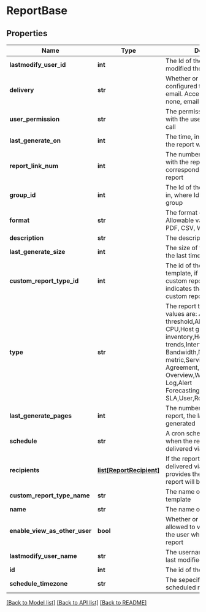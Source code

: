 # ReportBase

## Properties
Name | Type | Description | Notes
------------ | ------------- | ------------- | -------------
**lastmodify_user_id** | **int** | The Id of the user that last modified the report | [optional] 
**delivery** | **str** | Whether or not the report is configured to be delivered via email. Acceptable values are: none, email | [optional] 
**user_permission** | **str** | The permissions associated with the user who made the API call | [optional] 
**last_generate_on** | **int** | The time, in epoch format, that the report was last generated | [optional] 
**report_link_num** | **int** | The number of links associated with the report, where each link corresponds to a generated report | [optional] 
**group_id** | **int** | The Id of the group the report is in, where Id&#x3D;0 is the root report group | [optional] 
**format** | **str** | The format of the report. Allowable values are: HTML, PDF, CSV, WORD | [optional] 
**description** | **str** | The description of the report | [optional] 
**last_generate_size** | **int** | The size of the report, in Bytes, the last time it was generated | [optional] 
**custom_report_type_id** | **int** | The id of the custom report template, if the report is a custom report. An id of 0 indicates that the report is not a custom report | [optional] 
**type** | **str** | The report type. Acceptable values are: Alert,Alert SLA,Alert threshold,Alert trends,Host CPU,Host group inventory,Host inventory,Host metric trends,Interfaces Bandwidth,Netflow device metric,Service Level Agreement,Website Service Overview,Word template,Audit Log,Alert Forecasting,Dashboard,Website SLA,User,Role | 
**last_generate_pages** | **int** | The number of pages in the report, the last time it was generated | [optional] 
**schedule** | **str** | A cron schedule that indicates when the report will be delivered via email | [optional] 
**recipients** | [**list[ReportRecipient]**](ReportRecipient.md) | If the report is configured to be delivered via email, this object provides the recipients that the report will be delivered to | [optional] 
**custom_report_type_name** | **str** | The name of the custom report template | [optional] 
**name** | **str** | The name of the report | 
**enable_view_as_other_user** | **bool** | Whether or not other users are allowed to view the report as the user who last modified the report | [optional] 
**lastmodify_user_name** | **str** | The username of the user that last modified the report | [optional] 
**id** | **int** | The id of the report | [optional] 
**schedule_timezone** | **str** | The sepecific timezone for the scheduled report | [optional] 

[[Back to Model list]](../README.md#documentation-for-models) [[Back to API list]](../README.md#documentation-for-api-endpoints) [[Back to README]](../README.md)



